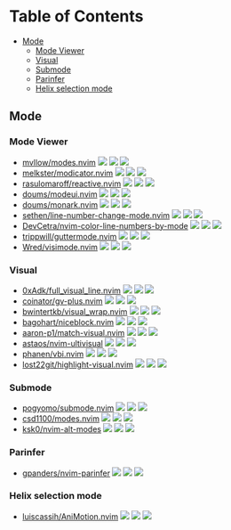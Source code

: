 # Table of Contents

<!-- toc -->

- [Mode](#mode)
  - [Mode Viewer](#mode-viewer)
  - [Visual](#visual)
  - [Submode](#submode)
  - [Parinfer](#parinfer)
  - [Helix selection mode](#helix-selection-mode)

<!-- tocstop -->

## Mode

### Mode Viewer

- [mvllow/modes.nvim](https://github.com/mvllow/modes.nvim) ![](https://img.shields.io/github/stars/mvllow/modes.nvim) ![](https://img.shields.io/github/last-commit/mvllow/modes.nvim) ![](https://img.shields.io/github/commit-activity/y/mvllow/modes.nvim)
- [melkster/modicator.nvim](https://github.com/melkster/modicator.nvim) ![](https://img.shields.io/github/stars/melkster/modicator.nvim) ![](https://img.shields.io/github/last-commit/melkster/modicator.nvim) ![](https://img.shields.io/github/commit-activity/y/melkster/modicator.nvim)
- [rasulomaroff/reactive.nvim](https://github.com/rasulomaroff/reactive.nvim) ![](https://img.shields.io/github/stars/rasulomaroff/reactive.nvim) ![](https://img.shields.io/github/last-commit/rasulomaroff/reactive.nvim) ![](https://img.shields.io/github/commit-activity/y/rasulomaroff/reactive.nvim)
- [doums/modeui.nvim](https://github.com/doums/modeui.nvim) ![](https://img.shields.io/github/stars/doums/modeui.nvim) ![](https://img.shields.io/github/last-commit/doums/modeui.nvim) ![](https://img.shields.io/github/commit-activity/y/doums/modeui.nvim)
- [doums/monark.nvim](https://github.com/doums/monark.nvim) ![](https://img.shields.io/github/stars/doums/monark.nvim) ![](https://img.shields.io/github/last-commit/doums/monark.nvim) ![](https://img.shields.io/github/commit-activity/y/doums/monark.nvim)
- [sethen/line-number-change-mode.nvim](https://github.com/sethen/line-number-change-mode.nvim) ![](https://img.shields.io/github/stars/sethen/line-number-change-mode.nvim) ![](https://img.shields.io/github/last-commit/sethen/line-number-change-mode.nvim) ![](https://img.shields.io/github/commit-activity/y/sethen/line-number-change-mode.nvim)
- [DevCetra/nvim-color-line-numbers-by-mode](https://github.com/DevCetra/nvim-color-line-numbers-by-mode) ![](https://img.shields.io/github/stars/DevCetra/nvim-color-line-numbers-by-mode) ![](https://img.shields.io/github/last-commit/DevCetra/nvim-color-line-numbers-by-mode) ![](https://img.shields.io/github/commit-activity/y/DevCetra/nvim-color-line-numbers-by-mode)
- [trippwill/guttermode.nvim](https://github.com/trippwill/guttermode.nvim) ![](https://img.shields.io/github/stars/trippwill/guttermode.nvim) ![](https://img.shields.io/github/last-commit/trippwill/guttermode.nvim) ![](https://img.shields.io/github/commit-activity/y/trippwill/guttermode.nvim)
- [Wred/visimode.nvim](https://github.com/Wred/visimode.nvim) ![](https://img.shields.io/github/stars/Wred/visimode.nvim) ![](https://img.shields.io/github/last-commit/Wred/visimode.nvim) ![](https://img.shields.io/github/commit-activity/y/Wred/visimode.nvim)

### Visual

- [0xAdk/full_visual_line.nvim](https://github.com/0xAdk/full_visual_line.nvim) ![](https://img.shields.io/github/stars/0xAdk/full_visual_line.nvim) ![](https://img.shields.io/github/last-commit/0xAdk/full_visual_line.nvim) ![](https://img.shields.io/github/commit-activity/y/0xAdk/full_visual_line.nvim)
- [coinator/gv-plus.nvim](https://github.com/coinator/gv-plus.nvim) ![](https://img.shields.io/github/stars/coinator/gv-plus.nvim) ![](https://img.shields.io/github/last-commit/coinator/gv-plus.nvim) ![](https://img.shields.io/github/commit-activity/y/coinator/gv-plus.nvim)
- [bwintertkb/visual_wrap.nvim](https://github.com/bwintertkb/visual_wrap.nvim) ![](https://img.shields.io/github/stars/bwintertkb/visual_wrap.nvim) ![](https://img.shields.io/github/last-commit/bwintertkb/visual_wrap.nvim) ![](https://img.shields.io/github/commit-activity/y/bwintertkb/visual_wrap.nvim)
- [bagohart/niceblock.nvim](https://github.com/bagohart/niceblock.nvim) ![](https://img.shields.io/github/stars/bagohart/niceblock.nvim) ![](https://img.shields.io/github/last-commit/bagohart/niceblock.nvim) ![](https://img.shields.io/github/commit-activity/y/bagohart/niceblock.nvim)
- [aaron-p1/match-visual.nvim](https://github.com/aaron-p1/match-visual.nvim) ![](https://img.shields.io/github/stars/aaron-p1/match-visual.nvim) ![](https://img.shields.io/github/last-commit/aaron-p1/match-visual.nvim) ![](https://img.shields.io/github/commit-activity/y/aaron-p1/match-visual.nvim)
- [astaos/nvim-ultivisual](https://github.com/astaos/nvim-ultivisual) ![](https://img.shields.io/github/stars/astaos/nvim-ultivisual) ![](https://img.shields.io/github/last-commit/astaos/nvim-ultivisual) ![](https://img.shields.io/github/commit-activity/y/astaos/nvim-ultivisual)
- [phanen/vbi.nvim](https://github.com/phanen/vbi.nvim) ![](https://img.shields.io/github/stars/phanen/vbi.nvim) ![](https://img.shields.io/github/last-commit/phanen/vbi.nvim) ![](https://img.shields.io/github/commit-activity/y/phanen/vbi.nvim)
- [lost22git/highlight-visual.nvim](https://github.com/lost22git/highlight-visual.nvim) ![](https://img.shields.io/github/stars/lost22git/highlight-visual.nvim) ![](https://img.shields.io/github/last-commit/lost22git/highlight-visual.nvim) ![](https://img.shields.io/github/commit-activity/y/lost22git/highlight-visual.nvim)

### Submode

- [pogyomo/submode.nvim](https://github.com/pogyomo/submode.nvim) ![](https://img.shields.io/github/stars/pogyomo/submode.nvim) ![](https://img.shields.io/github/last-commit/pogyomo/submode.nvim) ![](https://img.shields.io/github/commit-activity/y/pogyomo/submode.nvim)
- [csd1100/modes.nvim](https://github.com/csd1100/modes.nvim) ![](https://img.shields.io/github/stars/csd1100/modes.nvim) ![](https://img.shields.io/github/last-commit/csd1100/modes.nvim) ![](https://img.shields.io/github/commit-activity/y/csd1100/modes.nvim)
- [ksk0/nvim-alt-modes](https://github.com/ksk0/nvim-alt-modes) ![](https://img.shields.io/github/stars/ksk0/nvim-alt-modes) ![](https://img.shields.io/github/last-commit/ksk0/nvim-alt-modes) ![](https://img.shields.io/github/commit-activity/y/ksk0/nvim-alt-modes)

### Parinfer

- [gpanders/nvim-parinfer](https://github.com/gpanders/nvim-parinfer) ![](https://img.shields.io/github/stars/gpanders/nvim-parinfer) ![](https://img.shields.io/github/last-commit/gpanders/nvim-parinfer) ![](https://img.shields.io/github/commit-activity/y/gpanders/nvim-parinfer)

### Helix selection mode

- [luiscassih/AniMotion.nvim](https://github.com/luiscassih/AniMotion.nvim) ![](https://img.shields.io/github/stars/luiscassih/AniMotion.nvim) ![](https://img.shields.io/github/last-commit/luiscassih/AniMotion.nvim) ![](https://img.shields.io/github/commit-activity/y/luiscassih/AniMotion.nvim)
